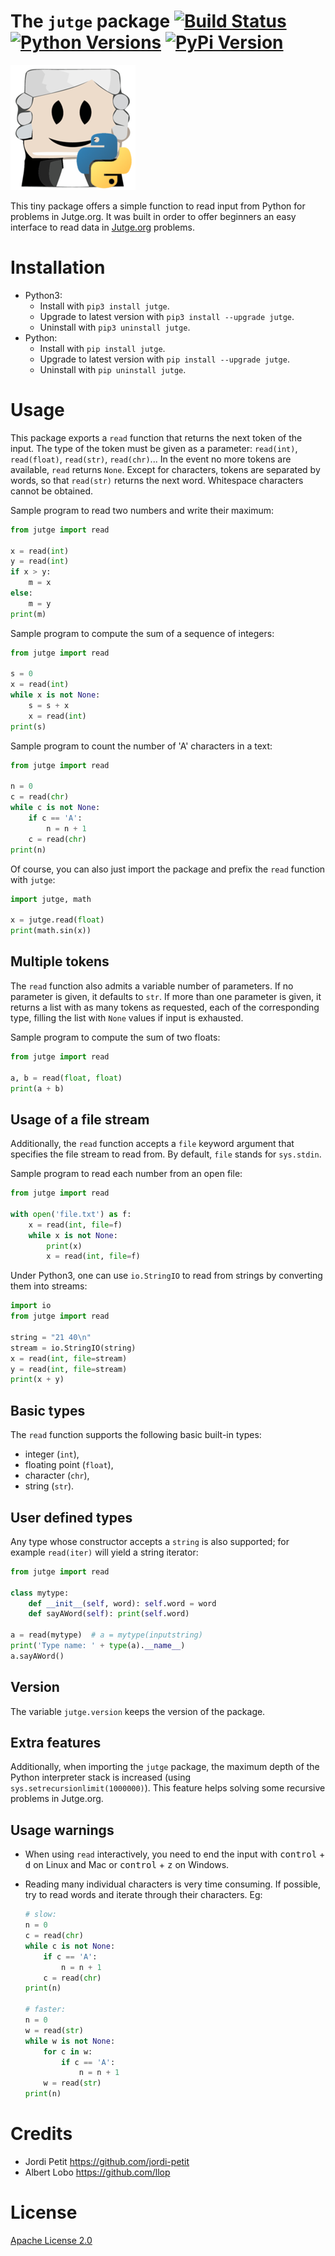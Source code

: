 # The `jutge` package [![Build Status](https://travis-ci.org/jutge-org/jutge-python.svg?branch=master)](https://travis-ci.org/jutge-org/jutge-python) [![Python Versions](https://img.shields.io/pypi/v/jutge.svg)](https://pypi.python.org/pypi/jutge) [![PyPi Version](https://img.shields.io/pypi/pyversions/jutge.svg)](https://pypi.python.org/pypi/jutge)

![Logo](logo.png)

This tiny package offers a simple function to read input from
Python for problems in Jutge.org. It was built in order to offer
beginners an easy interface to read data in
[Jutge.org](https://www.jutge.org) problems.


# Installation

- Python3:
    - Install with `pip3 install jutge`.
    - Upgrade to latest version with `pip3 install --upgrade jutge`.
    - Uninstall with `pip3 uninstall jutge`.
- Python:
    - Install with `pip install jutge`.
    - Upgrade to latest version with `pip install --upgrade jutge`.
    - Uninstall with `pip uninstall jutge`.


# Usage

This package exports a `read` function that returns the next token of the
input. The type of the token must be given as a parameter: `read(int)`,
`read(float)`, `read(str)`, `read(chr)`... In the event no more tokens are available,
`read` returns `None`. Except for characters, tokens are separated by words, so that `read(str)`
returns the next word. Whitespace characters cannot be obtained.

Sample program to read two numbers and write their maximum:

```python
from jutge import read

x = read(int)
y = read(int)
if x > y:
    m = x
else:
    m = y
print(m)
```

Sample program to compute the sum of a sequence of integers:

```python
from jutge import read

s = 0
x = read(int)
while x is not None:
    s = s + x
    x = read(int)
print(s)
```


Sample program to count the number of 'A' characters in a text:

```python
from jutge import read

n = 0
c = read(chr)
while c is not None:
    if c == 'A':
        n = n + 1
    c = read(chr)
print(n)
```

Of course, you can also just import the package and prefix the `read` function with `jutge`:

```python
import jutge, math

x = jutge.read(float)
print(math.sin(x))
```



## Multiple tokens

The `read` function also admits a variable number of parameters. If no parameter
is given, it defaults to `str`. If more than one parameter is given, it returns
a list with as many tokens as requested, each of the corresponding type, filling
the list with `None` values if input is exhausted.

Sample program to compute the sum of two floats:

```python
from jutge import read

a, b = read(float, float)
print(a + b)
```

## Usage of a file stream

Additionally, the `read` function accepts a `file` keyword argument that specifies the file stream to read from. By default, `file` stands for `sys.stdin`.

Sample program to read each number from an open file:

```python
from jutge import read

with open('file.txt') as f:
    x = read(int, file=f)
    while x is not None:
        print(x)
        x = read(int, file=f)
```

Under Python3, one can use `io.StringIO` to read from strings by converting them into streams:

```Python
import io
from jutge import read

string = "21 40\n"
stream = io.StringIO(string)
x = read(int, file=stream)
y = read(int, file=stream)
print(x + y)
```

## Basic types

The `read` function supports the following basic built-in types:

- integer (`int`),
- floating point (`float`),
- character (`chr`),
- string (`str`).


## User defined types

Any type whose constructor accepts a `string` is also supported; for example `read(iter)` will yield a string iterator:

```python
from jutge import read

class mytype:
    def __init__(self, word): self.word = word
    def sayAWord(self): print(self.word)

a = read(mytype)  # a = mytype(inputstring)
print('Type name: ' + type(a).__name__)
a.sayAWord()
```

## Version

The variable `jutge.version` keeps the version of the package.


## Extra features

Additionally, when importing the `jutge` package, the maximum depth of the
Python interpreter stack is increased (using
`sys.setrecursionlimit(1000000)`). This feature helps solving some recursive
problems in Jutge.org.


## Usage warnings

- When using `read` interactively, you need to end the input with
<kbd>control</kbd> + <kbd>d</kbd> on Linux and Mac or <kbd>control</kbd> +
<kbd>z</kbd> on Windows.

- Reading many individual characters is very time consuming. If possible, try to read words and iterate through their characters. Eg:

    ```python
    # slow:
    n = 0
    c = read(chr)
    while c is not None:
        if c == 'A':
            n = n + 1
        c = read(chr)
    print(n)
      
    # faster:
    n = 0
    w = read(str)
    while w is not None:
        for c in w:
            if c == 'A':
                n = n + 1
        w = read(str)
    print(n)
    ```

# Credits

- Jordi Petit https://github.com/jordi-petit 
- Albert Lobo https://github.com/llop


# License

[Apache License 2.0](https://raw.githubusercontent.com/jutge-org/jutge-python/master/LICENSE.txt)
